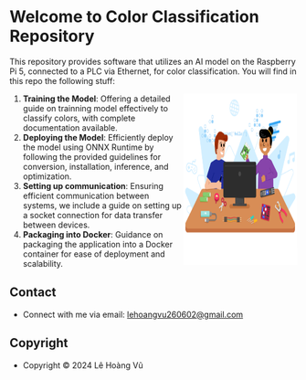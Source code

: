 # Welcome to Color Classification Repository

This repository provides software that utilizes an AI model on the Raspberry Pi 5, connected to a PLC via Ethernet, for color classification. You will find in this repo the following stuff:

<a><img align="right" width="200" height="300" src="https://github.com/leehoanzu/color-classification/blob/main/screen-shots/panel.png"></a>

1. **Training the Model**: Offering a detailed guide on trainning model effectively to classify colors, with complete documentation available.
2. **Deploying the Model**: Efficiently deploy the model using ONNX Runtime by following the provided guidelines for conversion, installation, inference, and optimization.
3.  **Setting up communication**: Ensuring efficient communication between systems, we include a guide on setting up a socket connection for data transfer between devices.
4. **Packaging into Docker**: Guidance on packaging the application into a Docker container for ease of deployment and scalability.

## Contact

* Connect with me via email: lehoangvu260602@gmail.com

## Copyright

* Copyright &#169; 2024 Lê Hoàng Vũ
